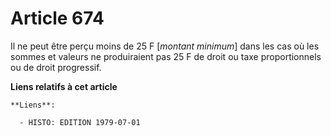 # Article 674

Il ne peut être perçu moins de 25 F [*montant minimum*] dans les cas où les sommes et valeurs ne produiraient pas 25 F de
droit ou taxe proportionnels ou de droit progressif.

**Liens relatifs à cet article**

	**Liens**:

	  - HISTO: EDITION 1979-07-01
